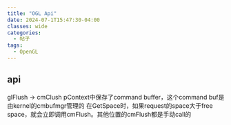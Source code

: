 ```yaml
---
title: "OGL Api"
date: 2024-07-1T15:47:30-04:00
classes: wide
categories:
  - 帖子
tags:
  - OpenGL
---
```


## api
glFlush
-> cmClush pContext中保存了command buffer，这个command buf是由kernel的cmbufmgr管理的
在GetSpace时，如果request的space大于free space，就会立即调用cmFlush。其他位置的cmFlush都是手动call的
